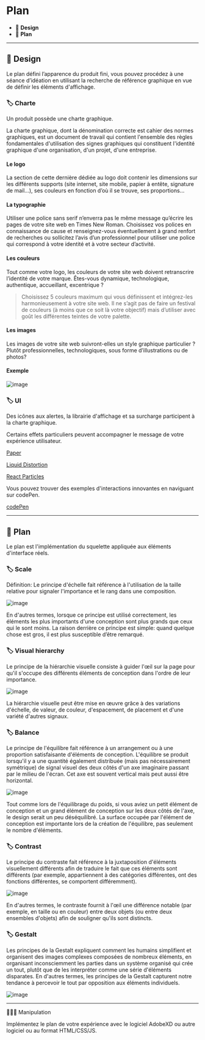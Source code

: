 # Plan

* 🔖 **Design**
* 🔖 **Plan**

___

## 📑 Design

Le plan défini l’apparence du produit fini, vous pouvez procédez à une séance d’idéation en utilisant la recherche de référence graphique en vue de définir les éléments d'affichage.

### 🏷️ **Charte**

Un produit possède une charte graphique.

La charte graphique, dont la dénomination correcte est cahier des normes graphiques, est un document de travail qui contient l'ensemble des règles fondamentales d'utilisation des signes graphiques qui constituent l'identité graphique d'une organisation, d'un projet, d'une entreprise.

#### **Le logo**

La section de cette dernière dédiée au logo doit contenir les dimensions sur les différents supports (site internet, site mobile, papier à entête, signature de mail…), ses couleurs en fonction d’où il se trouve, ses proportions…

#### **La typographie**

Utiliser une police sans serif n’enverra pas le même message qu’écrire les pages de votre site web en Times New Roman. Choisissez vos polices en connaissance de cause et renseignez-vous éventuellement à grand renfort de recherches ou sollicitez l’avis d’un professionnel pour utiliser une police qui correspond à votre identité et à votre secteur d’activité.

#### **Les couleurs**

Tout comme votre logo, les couleurs de votre site web doivent retranscrire l’identité de votre marque. Êtes-vous dynamique, technologique, authentique, accueillant, excentrique ?

>Choisissez 5 couleurs maximum qui vous définissent et intégrez-les harmonieusement à votre site web. Il ne s’agit pas de faire un festival de couleurs (à moins que ce soit là votre objectif) mais d’utiliser avec goût les différentes teintes de votre palette.

#### **Les images**

Les images de votre site web suivront-elles un style graphique particulier ? Plutôt professionnelles, technologiques, sous forme d’illustrations ou de photos?

#### **Exemple**

![image](https://raw.githubusercontent.com/seeren-training/UI-UX/master/wiki/resources/charte.jpg)

### 🏷️ **UI**

Des icônes aux alertes, la librairie d'affichage et sa surcharge participent à la charte graphique.

Certains effets particuliers peuvent accompagner le message de votre expérience utilisateur.

[Paper](http://paperjs.org/examples/chain/)

[Liquid Distortion](https://tympanus.net/Development/LiquidDistortion/)

[React Particles](https://rpj.bembi.org/#mask)

Vous pouvez trouver des exemples d'interactions innovantes en naviguant sur codePen.

[codePen](https://codepen.io/)

___

## 📑 Plan

Le plan est l'implémentation du squelette appliquée aux éléments d'interface réels.

### 🏷️ **Scale**

Définition: Le principe d'échelle fait référence à l'utilisation de la taille relative pour signaler l'importance et le rang dans une composition.

![image](https://raw.githubusercontent.com/seeren-training/UI-UX/master/wiki/resources/scale.jpg)

En d'autres termes, lorsque ce principe est utilisé correctement, les éléments les plus importants d'une conception sont plus grands que ceux qui le sont moins. La raison derrière ce principe est simple: quand quelque chose est gros, il est plus susceptible d’être remarqué.

### 🏷️ **Visual hierarchy**

Le principe de la hiérarchie visuelle consiste à guider l'œil sur la page pour qu'il s'occupe des différents éléments de conception dans l'ordre de leur importance.

![image](https://raw.githubusercontent.com/seeren-training/UI-UX/master/wiki/resources/visual.png)

La hiérarchie visuelle peut être mise en œuvre grâce à des variations d'échelle, de valeur, de couleur, d'espacement, de placement et d'une variété d'autres signaux.

### 🏷️ **Balance**

Le principe de l'équilibre fait référence à un arrangement ou à une proportion satisfaisante d'éléments de conception. L'équilibre se produit lorsqu'il y a une quantité également distribuée (mais pas nécessairement symétrique) de signal visuel des deux côtés d'un axe imaginaire passant par le milieu de l'écran. Cet axe est souvent vertical mais peut aussi être horizontal.

![image](https://raw.githubusercontent.com/seeren-training/UI-UX/master/wiki/resources/balance.png)

Tout comme lors de l'équilibrage du poids, si vous aviez un petit élément de conception et un grand élément de conception sur les deux côtés de l'axe, le design serait un peu déséquilibré. La surface occupée par l'élément de conception est importante lors de la création de l'équilibre, pas seulement le nombre d'éléments.

### 🏷️ **Contrast**

Le principe du contraste fait référence à la juxtaposition d'éléments visuellement différents afin de traduire le fait que ces éléments sont différents (par exemple, appartiennent à des catégories différentes, ont des fonctions différentes, se comportent différemment).

![image](https://raw.githubusercontent.com/seeren-training/UI-UX/master/wiki/resources/contrast.png)

En d'autres termes, le contraste fournit à l'œil une différence notable (par exemple, en taille ou en couleur) entre deux objets (ou entre deux ensembles d'objets) afin de souligner qu'ils sont distincts.

### 🏷️ **Gestalt**

Les principes de la Gestalt expliquent comment les humains simplifient et organisent des images complexes composées de nombreux éléments, en organisant inconsciemment les parties dans un système organisé qui crée un tout, plutôt que de les interpréter comme une série d'éléments disparates. En d'autres termes, les principes de la Gestalt capturent notre tendance à percevoir le tout par opposition aux éléments individuels.

![image](https://raw.githubusercontent.com/seeren-training/UI-UX/master/wiki/resources/getsalt.png)

___

👨🏻‍💻 Manipulation

Implémentez le plan de votre expérience avec le logiciel AdobeXD ou autre logiciel ou au format HTML/CSS/JS.

